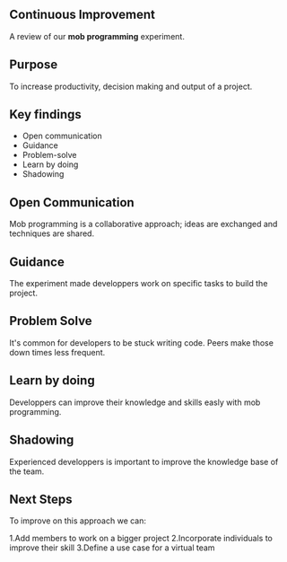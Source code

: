 ## Continuous Improvement
A review of our **mob programming** experiment.



## Purpose

To increase productivity, decision making and output of a project.



## Key findings

  - Open communication
  - Guidance
  - Problem-solve
  - Learn by doing
  - Shadowing


## Open Communication

Mob programming is a collaborative approach; ideas are exchanged and techniques are shared.


## Guidance

The experiment made developpers work on specific tasks to build the project.


## Problem Solve

It's common for developers to be stuck writing code. Peers make those down times less frequent.


## Learn by doing

Developpers can improve their knowledge and skills easly with mob programming.


## Shadowing

Experienced developpers is important to improve the knowledge base of the team.



## Next Steps

To improve on this approach we can: 

  1.Add members to work on a bigger project 
  2.Incorporate individuals to improve their skill
  3.Define a use case for a virtual team
